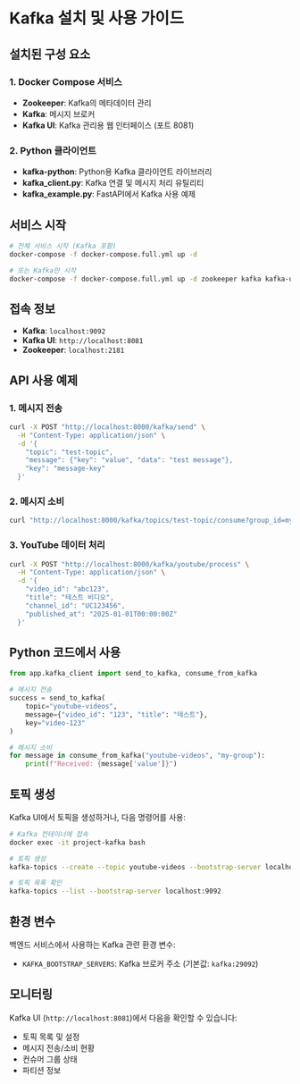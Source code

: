 # Kafka 설치 및 사용 가이드

## 설치된 구성 요소

### 1. Docker Compose 서비스
- **Zookeeper**: Kafka의 메타데이터 관리
- **Kafka**: 메시지 브로커
- **Kafka UI**: Kafka 관리용 웹 인터페이스 (포트 8081)

### 2. Python 클라이언트
- **kafka-python**: Python용 Kafka 클라이언트 라이브러리
- **kafka_client.py**: Kafka 연결 및 메시지 처리 유틸리티
- **kafka_example.py**: FastAPI에서 Kafka 사용 예제

## 서비스 시작

```bash
# 전체 서비스 시작 (Kafka 포함)
docker-compose -f docker-compose.full.yml up -d

# 또는 Kafka만 시작
docker-compose -f docker-compose.full.yml up -d zookeeper kafka kafka-ui
```

## 접속 정보

- **Kafka**: `localhost:9092`
- **Kafka UI**: `http://localhost:8081`
- **Zookeeper**: `localhost:2181`

## API 사용 예제

### 1. 메시지 전송
```bash
curl -X POST "http://localhost:8000/kafka/send" \
  -H "Content-Type: application/json" \
  -d '{
    "topic": "test-topic",
    "message": {"key": "value", "data": "test message"},
    "key": "message-key"
  }'
```

### 2. 메시지 소비
```bash
curl "http://localhost:8000/kafka/topics/test-topic/consume?group_id=my-group&limit=10"
```

### 3. YouTube 데이터 처리
```bash
curl -X POST "http://localhost:8000/kafka/youtube/process" \
  -H "Content-Type: application/json" \
  -d '{
    "video_id": "abc123",
    "title": "테스트 비디오",
    "channel_id": "UC123456",
    "published_at": "2025-01-01T00:00:00Z"
  }'
```

## Python 코드에서 사용

```python
from app.kafka_client import send_to_kafka, consume_from_kafka

# 메시지 전송
success = send_to_kafka(
    topic="youtube-videos",
    message={"video_id": "123", "title": "테스트"},
    key="video-123"
)

# 메시지 소비
for message in consume_from_kafka("youtube-videos", "my-group"):
    print(f"Received: {message['value']}")
```

## 토픽 생성

Kafka UI에서 토픽을 생성하거나, 다음 명령어를 사용:

```bash
# Kafka 컨테이너에 접속
docker exec -it project-kafka bash

# 토픽 생성
kafka-topics --create --topic youtube-videos --bootstrap-server localhost:9092 --partitions 3 --replication-factor 1

# 토픽 목록 확인
kafka-topics --list --bootstrap-server localhost:9092
```

## 환경 변수

백엔드 서비스에서 사용하는 Kafka 관련 환경 변수:
- `KAFKA_BOOTSTRAP_SERVERS`: Kafka 브로커 주소 (기본값: `kafka:29092`)

## 모니터링

Kafka UI (`http://localhost:8081`)에서 다음을 확인할 수 있습니다:
- 토픽 목록 및 설정
- 메시지 전송/소비 현황
- 컨슈머 그룹 상태
- 파티션 정보

